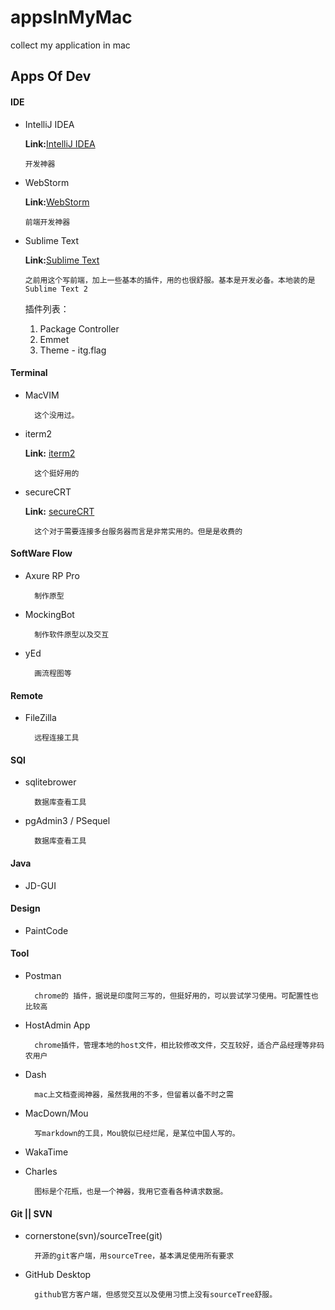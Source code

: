 # appsInMyMac
collect my application in mac

## Apps Of Dev

#### IDE
* IntelliJ IDEA

	**Link:**[IntelliJ IDEA](https://www.jetbrains.com/idea/ "官方网站")
	
	````
	开发神器
	````


* WebStorm

	**Link:**[WebStorm](https://www.jetbrains.com/webstorm/ "官方网站")
	
	````
	前端开发神器
	````

* Sublime Text

	**Link:**[Sublime Text](http://www.sublimetext.com/ "官方网站")
	
	````
	之前用这个写前端，加上一些基本的插件，用的也很舒服。基本是开发必备。本地装的是Sublime Text 2
	````
	
	插件列表：
	1. Package Controller
	2. Emmet
	3. Theme - itg.flag


#### Terminal
* MacVIM

		这个没用过。

* iterm2

	**Link:** [iterm2](http://www.iterm2.com/ "官方网站")

		这个挺好用的

* secureCRT

	**Link:** [secureCRT](https://www.vandyke.com/products/securecrt/ "官方网站")

		这个对于需要连接多台服务器而言是非常实用的。但是是收费的


#### SoftWare Flow
* Axure RP Pro

		制作原型

* MockingBot

		制作软件原型以及交互

* yEd

		画流程图等


#### Remote
* FileZilla
		
		远程连接工具

#### SQl
* sqlitebrower

		数据库查看工具

* pgAdmin3 / PSequel

		数据库查看工具


#### Java
* JD-GUI  

#### Design
* PaintCode

#### Tool
* Postman

		chrome的 插件，据说是印度阿三写的，但挺好用的，可以尝试学习使用。可配置性也比较高

* HostAdmin App

		chrome插件，管理本地的host文件，相比较修改文件，交互较好，适合产品经理等非码农用户

* Dash

		mac上文档查阅神器，虽然我用的不多，但留着以备不时之需

* MacDown/Mou

		写markdown的工具，Mou貌似已经烂尾，是某位中国人写的。

* WakaTime
* Charles

		图标是个花瓶，也是一个神器，我用它查看各种请求数据。


#### Git || SVN
* cornerstone(svn)/sourceTree(git)

		开源的git客户端，用sourceTree，基本满足使用所有要求

* GitHub Desktop

		github官方客户端，但感觉交互以及使用习惯上没有sourceTree舒服。

